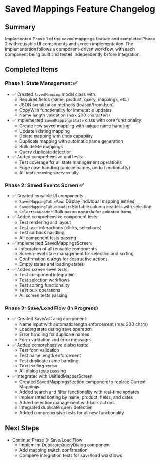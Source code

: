 # Saved Mappings Feature Changelog

## Summary
Implemented Phase 1 of the saved mappings feature and completed Phase 2 with reusable UI components and screen implementation. The implementation follows a component-driven workflow, with each component being built and tested independently before integration.

## Completed Items

### Phase 1: State Management ✅
- ✅ Created `SavedMapping` model class with:
  - Required fields (name, product, query, mappings, etc.)
  - JSON serialization methods (toJson/fromJson)
  - CopyWith functionality for immutable updates
  - Name length validation (max 200 characters)
- ✅ Implemented `SavedMappingsState` class with core functionality:
  - Create new saved mapping with unique name handling
  - Update existing mapping
  - Delete mapping with undo capability
  - Duplicate mapping with automatic name generation
  - Bulk delete mappings
  - Query duplicate detection
- ✅ Added comprehensive unit tests:
  - Test coverage for all state management operations
  - Edge case handling (unique names, undo functionality)
  - All tests passing successfully

### Phase 2: Saved Events Screen ✅
- ✅ Created reusable UI components:
  - `SavedMappingTableRow`: Display individual mapping entries
  - `SavedMappingTableHeader`: Sortable column headers with selection
  - `SelectionHeader`: Bulk action controls for selected items
- ✅ Added comprehensive component tests:
  - Test rendering and layout
  - Test user interactions (clicks, selections)
  - Test callback handling
  - All component tests passing
- ✅ Implemented SavedMappingsScreen:
  - Integration of all reusable components
  - Screen-level state management for selection and sorting
  - Confirmation dialogs for destructive actions
  - Empty states and loading states
- ✅ Added screen-level tests:
  - Test component integration
  - Test selection workflows
  - Test sorting functionality
  - Test bulk operations
  - All screen tests passing

### Phase 3: Save/Load Flow (In Progress)
- ✅ Created SaveAsDialog component:
  - Name input with automatic length enforcement (max 200 chars)
  - Loading state during save operation
  - Error handling for duplicate names
  - Form validation and error messages
- ✅ Added comprehensive dialog tests:
  - Test form validation
  - Test name length enforcement
  - Test duplicate name handling
  - Test loading states
  - All dialog tests passing
- ✅ Integrated with UnifiedMapperScreen:
  - Created SavedMappingsSection component to replace Current Mappings
  - Added search and filter functionality with real-time updates
  - Implemented sorting by name, product, fields, and dates
  - Added selection management with bulk actions
  - Integrated duplicate query detection
  - Added comprehensive tests for all new functionality

## Next Steps
- Continue Phase 3: Save/Load Flow
  - Implement DuplicateQueryDialog component
  - Add mapping switch confirmation
  - Complete integration tests for save/load workflows 
